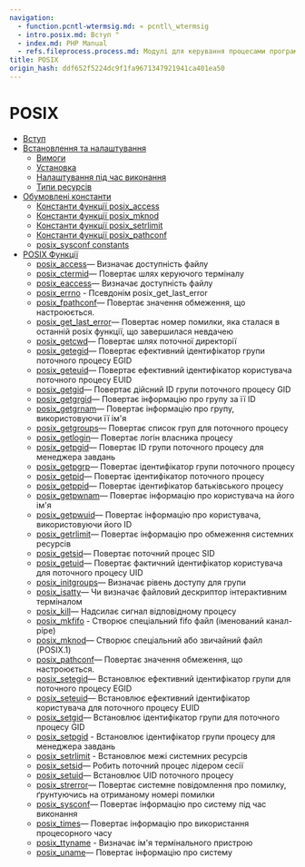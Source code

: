 ```yaml
---
navigation:
  - function.pcntl-wtermsig.md: « pcntl\_wtermsig
  - intro.posix.md: Вступ "
  - index.md: PHP Manual
  - refs.fileprocess.process.md: Модулі для керування процесами програм
title: POSIX
origin_hash: ddf652f5224dc9f1fa9671347921941ca401ea50
---
```

# POSIX

-   [Вступ](intro.posix.md)
-   [Встановлення та налаштування](posix.setup.md)
    -   [Вимоги](posix.requirements.md)
    -   [Установка](posix.installation.md)
    -   [Налаштування під час виконання](posix.configuration.md)
    -   [Типи ресурсів](posix.resources.md)
-   [Обумовлені константи](posix.constants.md)
    -   [Константи функції posix\_access](posix.constants.access.md)
    -   [Константи функції posix\_mknod](posix.constants.mknod.md)
    -   [Константи функції posix\_setrlimit](posix.constants.setrlimit.md)
    -   [Константи функції posix\_pathconf](posix.constants.pathconf.md)
    -   [posix\_sysconf constants](posix.constants.sysconf.md)
-   [POSIX Функції](ref.posix.md)
    -   [posix\_access](function.posix-access.md)— Визначає доступність файлу
    -   [posix\_ctermid](function.posix-ctermid.md)— Повертає шлях керуючого терміналу
    -   [posix\_eaccess](function.posix-eaccess.md)— Визначає доступність файлу
    -   [posix\_errno](function.posix-errno.md) \- Псевдонім posix\_get\_last\_error
    -   [posix\_fpathconf](function.posix-fpathconf.md)— Повертає значення обмеження, що настроюється.
    -   [posix\_get\_last\_error](function.posix-get-last-error.md)— Повертає номер помилки, яка сталася в останній posix функції, що завершилася невдачею
    -   [posix\_getcwd](function.posix-getcwd.md)— Повертає шлях поточної директорії
    -   [posix\_getegid](function.posix-getegid.md)— Повертає ефективний ідентифікатор групи поточного процесу EGID
    -   [posix\_geteuid](function.posix-geteuid.md)— Повертає ефективний ідентифікатор користувача поточного процесу EUID
    -   [posix\_getgid](function.posix-getgid.md)— Повертає дійсний ID групи поточного процесу GID
    -   [posix\_getgrgid](function.posix-getgrgid.md)— Повертає інформацію про групу за її ID
    -   [posix\_getgrnam](function.posix-getgrnam.md)— Повертає інформацію про групу, використовуючи її ім'я
    -   [posix\_getgroups](function.posix-getgroups.md)— Повертає список груп для поточного процесу
    -   [posix\_getlogin](function.posix-getlogin.md)— Повертає логін власника процесу
    -   [posix\_getpgid](function.posix-getpgid.md)— Повертає ID групи поточного процесу для менеджера завдань
    -   [posix\_getpgrp](function.posix-getpgrp.md)— Повертає ідентифікатор групи поточного процесу
    -   [posix\_getpid](function.posix-getpid.md)— Повертає ідентифікатор поточного процесу
    -   [posix\_getppid](function.posix-getppid.md)— Повертає ідентифікатор батьківського процесу
    -   [posix\_getpwnam](function.posix-getpwnam.md)— Повертає інформацію про користувача на його ім'я
    -   [posix\_getpwuid](function.posix-getpwuid.md)— Повертає інформацію про користувача, використовуючи його ID
    -   [posix\_getrlimit](function.posix-getrlimit.md)— Повертає інформацію про обмеження системних ресурсів
    -   [posix\_getsid](function.posix-getsid.md)— Повертає поточний процес SID
    -   [posix\_getuid](function.posix-getuid.md)— Повертає фактичний ідентифікатор користувача для поточного процесу UID
    -   [posix\_initgroups](function.posix-initgroups.md)— Визначає рівень доступу для групи
    -   [posix\_isatty](function.posix-isatty.md)— Чи визначає файловий дескриптор інтерактивним терміналом
    -   [posix\_kill](function.posix-kill.md)— Надсилає сигнал відповідному процесу
    -   [posix\_mkfifo](function.posix-mkfifo.md) \- Створює спеціальний fifo файл (іменований канал-pipe)
    -   [posix\_mknod](function.posix-mknod.md)— Створює спеціальний або звичайний файл (POSIX.1)
    -   [posix\_pathconf](function.posix-pathconf.md)— Повертає значення обмеження, що настроюється.
    -   [posix\_setegid](function.posix-setegid.md)— Встановлює ефективний ідентифікатор групи для поточного процесу EGID
    -   [posix\_seteuid](function.posix-seteuid.md)— Встановлює ефективний ідентифікатор користувача для поточного процесу EUID
    -   [posix\_setgid](function.posix-setgid.md)— Встановлює ідентифікатор групи для поточного процесу GID
    -   [posix\_setpgid](function.posix-setpgid.md) \- Встановлює ідентифікатор групи процесу для менеджера завдань
    -   [posix\_setrlimit](function.posix-setrlimit.md) \- Встановлює межі системних ресурсів
    -   [posix\_setsid](function.posix-setsid.md)— Робить поточний процес лідером сесії
    -   [posix\_setuid](function.posix-setuid.md)— Встановлює UID поточного процесу
    -   [posix\_strerror](function.posix-strerror.md)— Повертає системне повідомлення про помилку, ґрунтуючись на отриманому номері помилки
    -   [posix\_sysconf](function.posix-sysconf.md)— Повертає інформацію про систему під час виконання
    -   [posix\_times](function.posix-times.md)— Повертає інформацію про використання процесорного часу
    -   [posix\_ttyname](function.posix-ttyname.md) \- Визначає ім'я термінального пристрою
    -   [posix\_uname](function.posix-uname.md)— Повертає інформацію про систему
